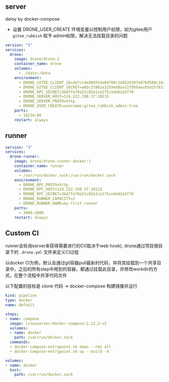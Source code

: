 ## server

deloy by docker-compose

- 设置 DRONE_USER_CREATE 环境变量以控制用户权限，如为gitee用户 `gitee_rubbish` 赋予 admin权限，解决无法挂载目录的问题

```yaml
version: "3"
services:
  drone:
    image: drone/drone:2
    container_name: drone
    volumes:
      - ./data:/data
    environment:
      - DRONE_GITEE_CLIENT_ID=de7cc4e88b554a04709c1dd526397e876d588c18cdeb0fe09a3ecbd65e92a830
      - DRONE_GITEE_CLIENT_SECRET=a6bc15901e3259ed0aa72f956aec05d25f813f609d636fde83b076a8ebb09244
      - DRONE_RPC_SECRET=36d7fe78a51c82e1ce275cede62a5ff0
      - DRONE_SERVER_HOST=124.222.198.37:10115
      - DRONE_SERVER_PROTO=http
      - DRONE_USER_CREATE=username:gitee_rubbish,admin:true
    ports:
      - 10116:80
    restart: always
```

## runner

```yaml
version: "3"
services:
  drone-runner:
    image: drone/drone-runner-docker:1
    container_name: runner
    volumes:
      - /var/run/docker.sock:/var/run/docker.sock
    environment:
      - DRONE_RPC_PROTO=http
      - DRONE_RPC_HOST=124.222.198.37:10115
      - DRONE_RPC_SECRET=36d7fe78a51c82e1ce275cede62a5ff0
      - DRONE_RUNNER_CAPACITY=2
      - DRONE_RUNNER_NAME=my-first-runner
    ports:
      - 3000:3000
    restart: always
```

## Custom CI

runner会轮询server来获得需要进行的CI(取决于web hook), drone通过项目根目录下的 `.drone.yml` 文件来定义CI过程

以docker CI为例，默认会通过git容器pull最新的代码，并将其挂载到一个共享目录中，之后的所有step中用到的容器，都通过挂载此目录，并修改workdir的方式，在整个流程中共享代码文件

以下配置的目标是 clone 代码 -> docker-compose 构建镜像并运行

```yaml
kind: pipeline
type: docker
name: default

steps:
- name: compose
  image: linuxserver/docker-compose:2.12.2-v2
  volumes:
  - name: docker
    path: /var/run/docker.sock
  commands:
  - docker-compose-entrypoint.sh down --rmi all
  - docker-compose-entrypoint.sh up --build -d

volumes:
- name: docker
  host:
    path: /var/run/docker.sock
```

